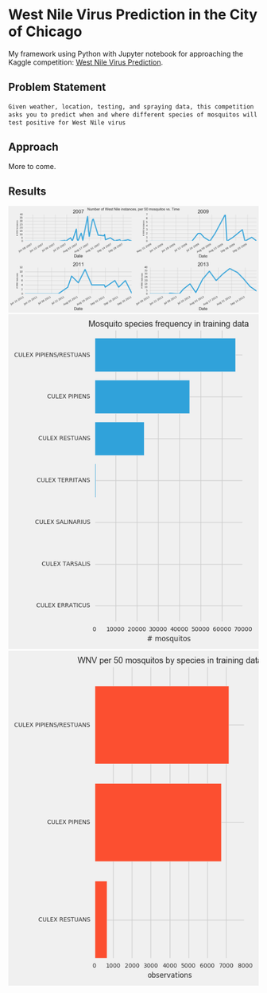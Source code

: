 # West Nile Virus Prediction in the City of Chicago

My framework using Python with Jupyter notebook for approaching the Kaggle competition: [West Nile Virus Prediction](https://www.kaggle.com/c/predict-west-nile-virus).

## Problem Statement
```
Given weather, location, testing, and spraying data, this competition asks you to predict when and where different species of mosquitos will test positive for West Nile virus
```

## Approach

More to come.

## Results

<img src='results/wnv_vs_date.png'>
<img src='results/Mosquito species frequency in training data.png'>
<img src='results/WNV per 50 mosquitos by species in training data.png'>
